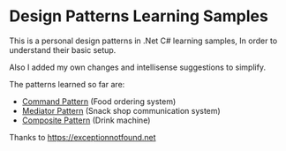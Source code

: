 # Design Patterns Learning Samples


This is a personal design patterns in .Net C# learning samples,
In order to understand their basic setup.

Also I added my own changes and intellisense suggestions to simplify.

The patterns learned so far are:

 - [Command Pattern](https://github.com/NFPN/DesignPatterns/tree/main/DesignPatterns/Patterns/CommandPattern) (Food ordering system)
 - [Mediator Pattern](https://github.com/NFPN/DesignPatterns/tree/main/DesignPatterns/Patterns/MediatorPattern) (Snack shop communication system)
 - [Composite Pattern](https://github.com/NFPN/DesignPatterns/tree/main/DesignPatterns/Patterns/CompositePattern) (Drink machine)

 Thanks to https://exceptionnotfound.net

